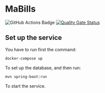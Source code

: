 # MaBills
![GitHub Actions Badge](https://github.com/bate-ye-edo/mabills-spring/actions/workflows/test-sonar.yml/badge.svg)
[![Quality Gate Status](https://sonarcloud.io/api/project_badges/measure?project=bate-ye-edo_mabills-spring&metric=alert_status)](https://sonarcloud.io/summary/new_code?id=bate-ye-edo_mabills-spring)
## Set up the service
You have to run first the command:
```bash
docker-compose up
```
To set up the database, and then run:
```bash
mvn spring-boot:run
```
To start the service.
